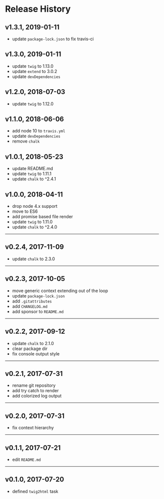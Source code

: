 # Release History

## v1.3.1, 2019-01-11
* update `package-lock.json` to fix travis-ci

## v1.3.0, 2019-01-11
* update `twig` to 1.13.0
* update `extend` to 3.0.2
* update `devDependencies`

## v1.2.0, 2018-07-03
* update `twig` to 1.12.0

## v1.1.0, 2018-06-06
* add node 10 to `travis.yml`
* update `devDependencies`
* remove `chalk`

## v1.0.1, 2018-05-23
* update README.md
* update `twig` to 1.11.1
* update `chalk` to ^2.4.1

## v1.0.0, 2018-04-11
* drop node 4.x support
* move to ES6
* add promise based file render
* update `twig` to 1.11.0
* update `chalk` to ^2.4.0

---

## v0.2.4, 2017-11-09
* update `chalk` to 2.3.0

---

## v0.2.3, 2017-10-05
* move generic context extending out of the loop
* update `package-lock.json`
* add `.gitattributes`
* add `CHANGELOG.md`
* add sponsor to `README.md`

---

## v0.2.2, 2017-09-12
* update `chalk` to 2.1.0
* clear package dir
* fix console output style

---

## v0.2.1, 2017-07-31
* rename git repository
* add try catch to render
* add colorized log output

---

## v0.2.0, 2017-07-31
* fix context hierarchy

---

## v0.1.1, 2017-07-21
* edit `README.md`

---

## v0.1.0, 2017-07-20
* defined `twig2html` task
